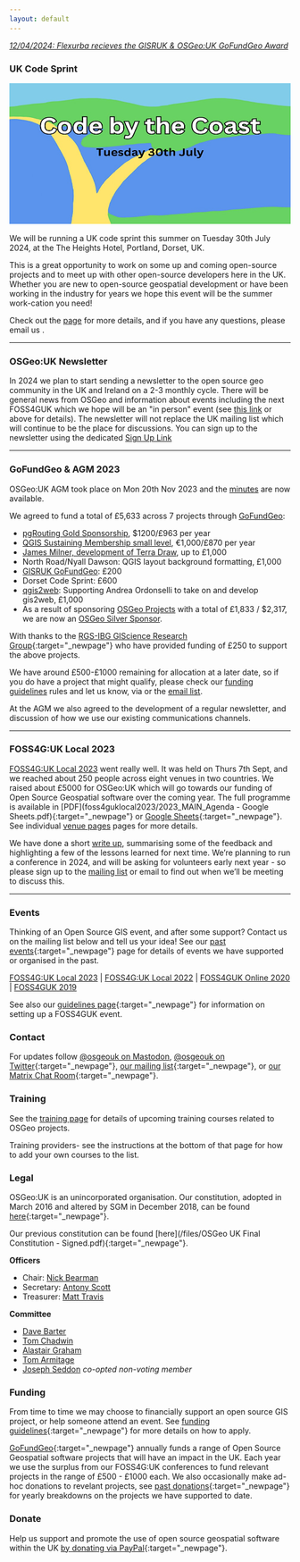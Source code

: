 ```yaml
---
layout: default
---
```


*[12/04/2024: Flexurba recieves the GISRUK & OSGeo:UK GoFundGeo Award](gofundgeo.html#flexurba-gisruk--osgeouk-gofundgeo-award)*

### UK Code Sprint

![](images/code-by-the-coast.jpg)

We will be running a UK code sprint this summer on Tuesday 30th July 2024, at the The Heights Hotel, Portland, Dorset, UK. 

This is a great opportunity to work on some up and coming open-source projects and to meet up with other open-source developers here in the UK. Whether you are new to open-source geospatial development or have been working in the industry for years we hope this event will be the summer work-cation you need!

Check out the [page](code-sprint-2024.html) for more details, and if you have any questions, please email us <span class="osgeoemail"></span>. 


----

### OSGeo:UK Newsletter

In 2024 we plan to start sending a newsletter to the open source geo community in the UK and Ireland on a 2-3 monthly cycle. There will be general news from OSGeo and information about events including the next FOSS4GUK which we hope will be an "in person" event (see [this link](foss4guk2024/index.html) or above for details). The newsletter will not replace the UK mailing list which will continue to be the place for discussions.
You can sign up to the newsletter using the dedicated [Sign Up Link](https://stats.sender.net/forms/b4160d/view) 
﻿
 
----

### GoFundGeo & AGM 2023

OSGeo:UK AGM took place on Mon 20th Nov 2023 and the [minutes](https://uk.osgeo.org/agm/agm2023minutes.html) are now available. 

We agreed to fund a total of £5,633 across 7 projects through [GoFundGeo](gofundgeo.html):

* [pgRouting Gold Sponsorship](https://pgrouting.org/donate.html#sponsors), $1200/£963 per year
* [QGIS Sustaining Membership small level](https://www.qgis.org/en/site/about/sustaining_members.html), €1,000/£870 per year
* [James Milner, development of Terra Draw](https://github.com/JamesLMilner/terra-draw), up to £1,000
* North Road/Nyall Dawson: QGIS layout background formatting, £1,000
* [GISRUK GoFundGeo](https://2024.gisruk.org//osgeo/): £200
* Dorset Code Sprint: £600
* [qgis2web](https://github.com/tomchadwin/qgis2web): Supporting Andrea Ordonselli to take on and develop gis2web, £1,000
* As a result of sponsoring [OSGeo Projects](https://www.osgeo.org/about/how-to-become-a-sponsor/) with a total of £1,833 / $2,317, we are now an [OSGeo Silver Sponsor](https://www.osgeo.org/sponsors/). 

With thanks to the [RGS-IBG GIScience Research Group](https://geoinfo.science/){:target="_newpage"} who have provided funding of £250 to support the above projects. 

We have around £500-£1000 remaining for allocation at a later date, so if you do have a project that might qualify, please check our [funding guidelines](fundingguidelines.html) rules and let us know, via <span class="osgeoemail"></span> or the [email list](https://lists.osgeo.org/mailman/listinfo/uk). 

At the AGM we also agreed to the development of a regular newsletter, and discussion of how we use our existing communications channels. 


----

### FOSS4G:UK Local 2023

[FOSS4G:UK Local 2023](foss4guklocal2023/index.html) went really well. It was held on Thurs 7th Sept, and we reached about 250 people across eight venues in two countries. We raised about £5000 for OSGeo:UK which will go towards our funding of Open Source Geospatial software over the coming year. The full programme is available in [PDF](foss4guklocal2023/2023_MAIN_Agenda - Google Sheets.pdf){:target="_newpage"} or [Google Sheets](https://docs.google.com/spreadsheets/d/1ewkqvMZqXIwDtyEtCxdKte7czpZxUjqqlCZkY1REmzc/edit?usp=sharing){:target="_newpage"}. See individual [venue pages](foss4guklocal2023/index.html#venues) pages for more details. 

We have done a short [write up](foss4guklocal2023/lessons-learned.html), summarising some of the feedback and highlighting a few of the lessons learned for next time. We’re planning to run a conference in 2024, and will be asking for volunteers early next year - so please sign up to the [mailing list](https://lists.osgeo.org/mailman/listinfo/uk) or email <span class="osgeoemail"></span> to find out when we’ll be meeting to discuss this.

----

### Events

Thinking of an Open Source GIS event, and after some support? Contact us on the mailing list below and tell us your idea! See our [past events](pastevents.html){:target="_newpage"} page for details of events we have supported or organised in the past.

[FOSS4G:UK Local 2023](foss4guklocal2023/index.html) | [FOSS4G:UK Local 2022](/foss4guk2022local/) | [FOSS4GUK Online 2020](/foss4gukonline2020/) | [FOSS4GUK 2019](/foss4guk2019/)

See also our [guidelines page](foss4gukguidelines.html){:target="_newpage"} for information on setting up a FOSS4GUK event.

### Contact

For updates follow [@osgeouk on Mastodon](https://fosstodon.org/@osgeouk), [@osgeouk on Twitter](https://twitter.com/osgeouk){:target="_newpage"}, [our mailing list](https://lists.osgeo.org/mailman/listinfo/uk){:target="_newpage"}, or [our Matrix Chat Room](https://matrix.to/#/%23OSGeoUK:matrix.org){:target="_newpage"}.


### Training

See the [training page](training.html) for details of upcoming training courses related to OSGeo projects. 

Training providers- see the instructions at the bottom of that page for how to add your own courses to the list.

### Legal

OSGeo:UK is an unincorporated organisation. Our constitution, adopted in March 2016 and altered by SGM in December 2018, can be found [here](/files/OSGeoUKFinalConstitution_2018_amendments-signed.pdf){:target="_newpage"}.

Our previous constitution can be found [here](/files/OSGeo UK Final Constitution - Signed.pdf){:target="_newpage"}.

__Officers__

* Chair: [Nick Bearman](https://twitter.com/NickBearmanUK)
* Secretary: [Antony Scott](https://twitter.com/antscott)
* Treasurer: [Matt Travis](https://twitter.com/Yakus)

__Committee__

* [Dave Barter](https://twitter.com/NautoGuide)
* [Tom Chadwin](https://en.osm.town/@tomchadwin)
* [Alastair Graham](https://social.vivaldi.net/@ajggeoger)
* [Tom Armitage](https://twitter.com/MapNav_Tom)
* [Joseph Seddon](https://twitter.com/josephseddon) *co-opted non-voting member*

### Funding

From time to time we may choose to financially support an open source GIS project, or help someone attend an event. See [funding guidelines](fundingguidelines.html){:target="_newpage"} for more details on how to apply.

[GoFundGeo](gofundgeo.html){:target="_newpage"} annually funds a range of Open Source Geospatial software projects that will have an impact in the UK. Each year we use the surplus from our FOSS4G:UK conferences to fund relevant projects in the range of £500 - £1000 each. We also occasionally make ad-hoc donations to revelant projects, see [past donations](pastdonations.html){:target="_newpage"} for yearly breakdowns on the projects we have supported to date.

### Donate

Help us support and promote the use of open source geospatial software within the UK [by donating via PayPal](donations.html){:target="_newpage"}.




